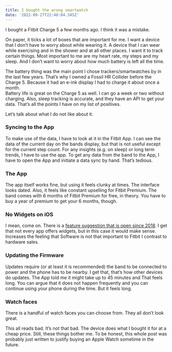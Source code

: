 ```yaml
---
title: I bought the wrong smartwatch
date: '2022-09-27T22:48:04.345Z'
---
```


I bought a Fitbit Charge 5 a few months ago. I think it was a mistake.

On paper, it ticks a lot of boxes that are important for me. I want a device that I don’t have to worry about while wearing it. A device that I can wear while exercising and in the shower and at all other places. I want it to track certain things. Most important to me are my heart rate, my steps and my sleep. And I don’t want to worry about how much battery is left all the time.

The battery thing was the main point I chose trackers/smartwatches by in the last few years. That’s why I owned a Fossil HR Collider before the Charge 5. Because it had an e-ink display I had to charge it about once a month.  
Battery life is great on the Charge 5 as well.
I can go a week or two without charging. Also, sleep tracking is accurate, and they have an API to get your data. That’s all the points I have on my list of positives.

Let’s talk about what I do not like about it.

### Syncing to the App

To make use of the data, I have to look at it in the Fitbit App. I can see the data of the current day on the bands display, but that is not useful except for the current step count. For any insights (e.g. on sleep) or long term trends, I have to use the app. To get any data from the band to the App, I have to open the App and initiate a data sync by hand. That’s tedious.

### The App

The app itself works fine, but using it feels clunky at times. The interface looks dated. Also, it feels like constant upselling for Fitbit Premium. The band comes with 6 months of Fitbit Premium for free, in theory. You have to buy a year of premium to get your 6 months, though.

### No Widgets on iOS

I mean, come on. There is a [feature suggestion that is open since 2018](https://community.fitbit.com/t5/Feature-Suggestions/IOS-Widget/idi-p/2696940). I get that not every app offers widgets, but in this case it would make sense. Increases the feeling that Software is not that important to Fitbit I contrast to hardware sales.

### Updating the Firmware

Updates require (or at least it is recommended) the band to be connected to power and the phone has to be nearby. I get that, that’s how other devices do updates. The App told me it might take up to 45 minutes and That feels long. You can argue that it does not happen frequently and you can continue using your phone during the time. But it feels long.

### Watch faces

There is a handful of watch faces you can choose from. They all don’t look great.

This all reads bad. It’s not that bad. The device does what I bought it for at a cheap price. Still, these things bother me.
To be honest, this whole post was probably just written to justify buying an Apple Watch sometime in the future.
